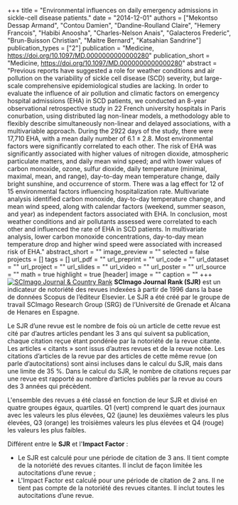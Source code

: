 +++
title = "Environmental influences on daily emergency admissions in sickle-cell disease patients."
date = "2014-12-01"
authors = ["Mekontso Dessap Armand", "Contou Damien", "Dandine-Roulland Claire", "Hemery Francois", "Habibi Anoosha", "Charles-Nelson Anais", "Galacteros Frederic", "Brun-Buisson Christian", "Maitre Bernard", "Katsahian Sandrine"]
publication_types = ["2"]
publication = "Medicine, https://doi.org/10.1097/MD.0000000000000280"
publication_short = "Medicine, https://doi.org/10.1097/MD.0000000000000280"
abstract = "Previous reports have suggested a role for weather conditions and air pollution on the variability of sickle cell disease (SCD) severity, but large-scale comprehensive epidemiological studies are lacking. In order to evaluate the influence of air pollution and climatic factors on emergency hospital admissions (EHA) in SCD patients, we conducted an 8-year observational retrospective study in 22 French university hospitals in Paris conurbation, using distributed lag non-linear models, a methodology able to flexibly describe simultaneously non-linear and delayed associations, with a multivariable approach. During the 2922 days of the study, there were 17,710 EHA, with a mean daily number of 6.1 ± 2.8. Most environmental factors were significantly correlated to each other. The risk of EHA was significantly associated with higher values of nitrogen dioxide, atmospheric particulate matters, and daily mean wind speed; and with lower values of carbon monoxide, ozone, sulfur dioxide, daily temperature (minimal, maximal, mean, and range), day-to-day mean temperature change, daily bright sunshine, and occurrence of storm. There was a lag effect for 12 of 15 environmental factors influencing hospitalization rate. Multivariate analysis identified carbon monoxide, day-to-day temperature change, and mean wind speed, along with calendar factors (weekend, summer season, and year) as independent factors associated with EHA. In conclusion, most weather conditions and air pollutants assessed were correlated to each other and influenced the rate of EHA in SCD patients. In multivariate analysis, lower carbon monoxide concentrations, day-to-day mean temperature drop and higher wind speed were associated with increased risk of EHA."
abstract_short = ""
image_preview = ""
selected = false
projects = []
tags = []
url_pdf = ""
url_preprint = ""
url_code = ""
url_dataset = ""
url_project = ""
url_slides = ""
url_video = ""
url_poster = ""
url_source = ""
math = true
highlight = true
[header]
image = ""
caption = ""
+++
<a href="https://www.scimagojr.com/journalsearch.php?q=18387&amp;tip=sid&amp;exact=no" title="SCImago Journal &amp; Country Rank"><img border="0" src="https://www.scimagojr.com/journal_img.php?id=18387" alt="SCImago Journal &amp; Country Rank"  /></a>
**SCImago Journal Rank (SJR)** est un indicateur de notoriété des revues indexées à partir de 1996 dans la base de données Scopus de l’éditeur Elsevier. Le SJR a été créé par le groupe de travail SCImago Research Group (SRG) de l’Université de Grenade et Alcana de Henares en Espagne.  
  
Le SJR d’une revue est le nombre de fois où un article de cette revue est cité par d’autres articles pendant les 3 ans qui suivent sa publication, chaque citation reçue étant pondérée par la notoriété de la revue citante. Les articles « citants » sont issus d’autres revues et de la revue notée. Les citations d’articles de la revue par des articles de cette même revue (on parle d’autocitations) sont ainsi incluses dans le calcul du SJR, mais dans une limite de 35 %. Dans le calcul du SJR, le nombre de citations reçues par une revue est rapporté au nombre d’articles publiés par la revue au cours des 3 années qui précèdent.  
  
L'ensemble des revues a été classé en fonction de leur SJR et divisé en quatre groupes égaux, quartiles. Q1 (vert) comprend le quart des journaux avec les valeurs les plus élevées, Q2 (jaune) les deuxièmes valeurs les plus élevées, Q3 (orange) les troisièmes valeurs les plus élevées et Q4 (rouge) les valeurs les plus faibles.  
  
Différent entre le **SJR** et l'**Impact Factor** :  
- Le SJR est calculé pour une période de citation de 3 ans. Il tient compte de la notoriété des revues citantes. Il inclut de façon limitée les autocitations d’une revue ;  
- L'Impact Factor est calculé pour une période de citation de 2 ans. Il ne tient pas compte de la notoriété des revues citantes. Il inclut toutes les autocitations d’une revue.
